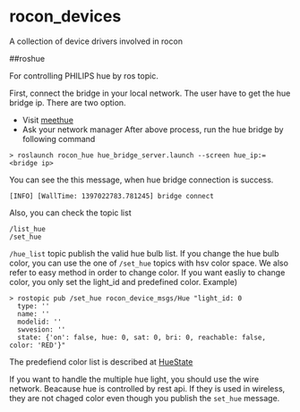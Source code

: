 rocon_devices
=============

A collection of device drivers involved in rocon

##roshue

For controlling PHILIPS hue by ros topic.

First, connect the bridge in your local network. The user have to get the hue bridge ip. There are two option. 
* Visit [meethue](https://www.meethue.com/api/nupnp)
* Ask your network manager 
After above process, run the hue bridge by following command
```
> roslaunch rocon_hue hue_bridge_server.launch --screen hue_ip:=<bridge ip>
```

You can see the this message, when hue bridge connection is success.

```
[INFO] [WallTime: 1397022783.781245] bridge connect
```

Also, you can check the topic list

```
/list_hue
/set_hue
```
```/hue_list``` topic publish the valid hue bulb list. If you change the hue bulb color, you can use the one of ```/set_hue``` topics with hsv color space. We also refer to easy method in order to change color. If you want easliy to change color, you only set the light_id and predefined color. 
Example)
```
> rostopic pub /set_hue rocon_device_msgs/Hue "light_id: 0
  type: ''
  name: ''
  modelid: ''
  swvesion: ''
  state: {'on': false, hue: 0, sat: 0, bri: 0, reachable: false, color: 'RED'}"
```

The predefiend color list is described at [HueState](https://github.com/robotics-in-concert/rocon_msgs/blob/indigo/rocon_device_msgs/msg/HueState.msg)

If you want to handle the multiple hue light, you should use the wire network. Beacause hue is controlled by rest api. If they is used in wireless, they are not chaged color even though you publish the ```set_hue``` message.
